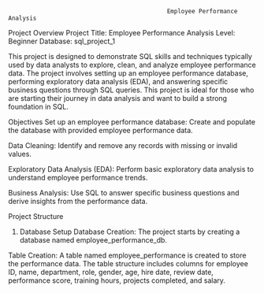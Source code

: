                                                  Employee Performance Analysis

 
Project Overview
Project Title: Employee Performance Analysis
Level: Beginner
Database: sql_project_1

This project is designed to demonstrate SQL skills and techniques typically used by data analysts to explore, clean, and analyze employee performance data. The project involves setting up an employee performance database, performing exploratory data analysis (EDA), and answering specific business questions through SQL queries. This project is ideal for those who are starting their journey in data analysis and want to build a strong foundation in SQL.

Objectives
Set up an employee performance database: Create and populate the database with provided employee performance data.

Data Cleaning: Identify and remove any records with missing or invalid values.

Exploratory Data Analysis (EDA): Perform basic exploratory data analysis to understand employee performance trends.

Business Analysis: Use SQL to answer specific business questions and derive insights from the performance data.

Project Structure
1. Database Setup
Database Creation: The project starts by creating a database named employee_performance_db.

Table Creation: A table named employee_performance is created to store the performance data. The table structure includes columns for employee ID, name, department, role, gender, age, hire date, review date, performance score, training hours, projects completed, and salary.

